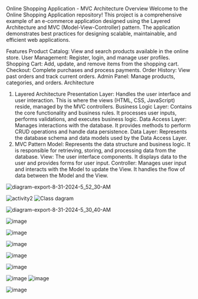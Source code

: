 Online Shopping Application - MVC Architecture
Overview
Welcome to the Online Shopping Application repository! This project is a comprehensive example of an e-commerce application designed using the Layered Architecture and MVC (Model-View-Controller) pattern. The application demonstrates best practices for designing scalable, maintainable, and efficient web applications.

Features
Product Catalog: View and search products available in the online store.
User Management: Register, login, and manage user profiles.
Shopping Cart: Add, update, and remove items from the shopping cart.
Checkout: Complete purchases and process payments.
Order History: View past orders and track current orders.
Admin Panel: Manage products, categories, and orders.
Architecture
1. Layered Architecture
Presentation Layer: Handles the user interface and user interaction. This is where the views (HTML, CSS, JavaScript) reside, managed by the MVC controllers.
Business Logic Layer: Contains the core functionality and business rules. It processes user inputs, performs validations, and executes business logic.
Data Access Layer: Manages interactions with the database. It provides methods to perform CRUD operations and handle data persistence.
Data Layer: Represents the database schema and data models used by the Data Access Layer.
2. MVC Pattern
Model: Represents the data structure and business logic. It is responsible for retrieving, storing, and processing data from the database.
View: The user interface components. It displays data to the user and provides forms for user input.
Controller: Manages user input and interacts with the Model to update the View. It handles the flow of data between the Model and the View.

![diagram-export-8-31-2024-5_52_30-AM](https://github.com/user-attachments/assets/536d2f9f-59a8-4057-a79d-2558e71c7ff8)


![activity2](https://github.com/user-attachments/assets/fd4d78e5-0a5c-49e7-a680-f8d762e0dfd3)
![Class dagram](https://github.com/user-attachments/assets/3375500b-65cd-42f2-b2a1-f074f30d0f0f)



![diagram-export-8-31-2024-5_30_40-AM](https://github.com/user-attachments/assets/942bcc7f-b398-4117-bd4d-c40ab4913860)


![image](https://github.com/user-attachments/assets/7f7622e0-3f29-43b2-9ee9-fd15b3351662)

![image](https://github.com/user-attachments/assets/621ff80f-d324-4183-b32e-560f735faa7d)

![image](https://github.com/user-attachments/assets/738846bc-7c1c-4ba8-9afa-ba788859f185)

![image](https://github.com/user-attachments/assets/2e136119-2bdc-440a-a70f-04b30dc68393)

![image](https://github.com/user-attachments/assets/63250204-a299-4f91-b9e5-361571a3de46)

![image](https://github.com/user-attachments/assets/133181c5-fffb-44ec-967b-1df8126913c0)
![image](https://github.com/user-attachments/assets/7bd6b306-46a3-456f-a8db-56746cc0b24f)

![image](https://github.com/user-attachments/assets/e988d02a-3e07-4bc5-b2cc-380002f06b01)







